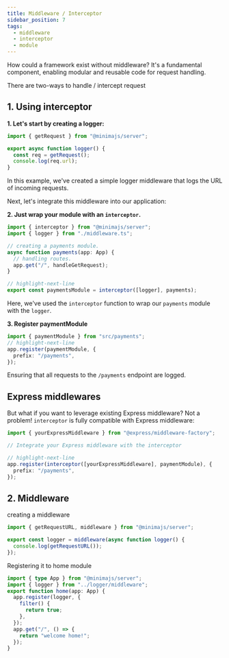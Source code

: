 ```yaml
---
title: Middleware / Interceptor
sidebar_position: 7
tags:
  - middleware
  - interceptor
  - module
---
```


How could a framework exist without middleware? It's a fundamental component, enabling modular and reusable code for request handling.

There are two-ways to handle / intercept request

## 1. Using interceptor

**1. Let's start by creating a logger:**

```ts title="src/payments/middleware.ts"
import { getRequest } from "@minimajs/server";

export async function logger() {
  const req = getRequest();
  console.log(req.url);
}
```

In this example, we've created a simple logger middleware that logs the URL of incoming requests.

Next, let's integrate this middleware into our application:

**2. Just wrap your module with an `interceptor`.**

```ts title="src/payments/index.ts"
import { interceptor } from "@minimajs/server";
import { logger } from "./middleware.ts";

// creating a payments module.
async function payments(app: App) {
  // handling routes.
  app.get("/", handleGetRequest);
}

// highlight-next-line
export const paymentsModule = interceptor([logger], payments);
```

Here, we've used the `interceptor` function to wrap our `payments` module with the `logger`.

**3. Register paymentModule**

```ts title="src/index.ts"
import { paymentModule } from "src/payments";
// highlight-next-line
app.register(paymentModule, {
  prefix: "/payments",
});
```

Ensuring that all requests to the `/payments` endpoint are logged.

## Express middlewares

But what if you want to leverage existing Express middleware? Not a problem! `interceptor` is fully compatible with Express middleware:

```ts title="src/index.ts"
import { yourExpressMiddleware } from "@express/middleware-factory";

// Integrate your Express middleware with the interceptor

// highlight-next-line
app.register(interceptor([yourExpressMiddleware], paymentModule), {
  prefix: "/payments",
});
```

## 2. Middleware

creating a middleware

```ts title="src/logger/middleware.ts"
import { getRequestURL, middleware } from "@minimajs/server";

export const logger = middleware(async function logger() {
  console.log(getRequestURL());
});
```

Registering it to home module

```ts title="src/home/index.ts"
import { type App } from "@minimajs/server";
import { logger } from "../logger/middleware";
export function home(app: App) {
  app.register(logger, {
    filter() {
      return true;
    },
  });
  app.get("/", () => {
    return "welcome home!";
  });
}
```
